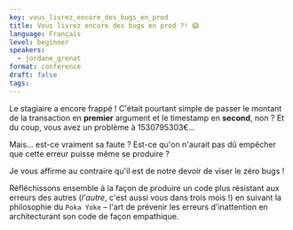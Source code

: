 ```yaml
---
key: vous_livrez_encore_des_bugs_en_prod
title: Vous livrez encore des bugs en prod ?! 😱
language: Français
level: beginner
speakers:
  - jordane_grenat
format: conference
draft: false
tags:
---
```

Le stagiaire a encore frappé ! C'était pourtant simple de passer le montant de la transaction en **premier** argument et le timestamp en **second**, non ? Et du coup, vous avez un problème à 1530795303€...

Mais... est-ce vraiment sa faute ? Est-ce qu'on n'aurait pas dû empêcher que cette erreur puisse même se produire ?

Je vous affirme au contraire qu'il est de notre devoir de viser le zéro bugs !

Réfléchissons ensemble à la façon de produire un code plus résistant aux erreurs des autres (*l'autre*, c'est aussi vous dans trois mois !) en suivant la philosophie du `Poka Yoke` – l'art de prévenir les erreurs d'inattention en architecturant son code de façon empathique.
